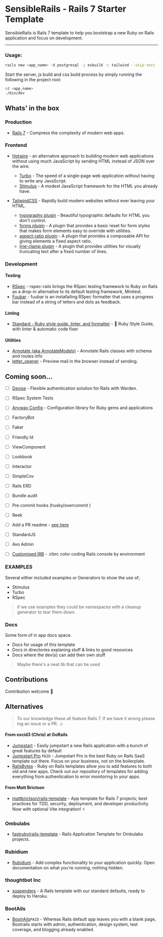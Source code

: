 # SensibleRails - Rails 7 Starter Template
      
SensibleRails is Rails 7 template to help you bootstrap a new Ruby on Rails application and focus on development.

___

### Usage:

```bash
rails new <app_name> -d postgresql -j esbuild -c tailwind --skip-test -m "https://raw.githubusercontent.com/davidteren/basic_rails_starter_template/main/template.rb"
```

Start the server, js build and css build process by simply running the following in the project root:
```bash
cd <app_name>
./bin/dev
```
                    
## Whats' in the box
 
### Production 

- [Rails 7](https://rubyonrails.org/) - Compress the complexity of modern web apps.

### Frontend

- [Hotwire](https://hotwired.dev/) - an alternative approach to building modern web applications without using much JavaScript by sending HTML instead of JSON over the wire.
  - [Turbo](https://turbo.hotwired.dev/) - The speed of a single-page web application without having to write any JavaScript.
  - [Stimulus](https://stimulus.hotwired.dev/) - A modest JavaScript framework for the HTML you already have.
 
- [TailwindCSS](https://tailwindcss.com/) - Rapidly build modern websites without ever leaving your HTML.
  - [typography plugin](https://tailwindcss.com/docs/typography-plugin) - Beautiful typographic defaults for HTML you don't control.
  - [forms plugin](https://github.com/tailwindlabs/tailwindcss-forms) - A plugin that provides a basic reset for form styles that makes form elements easy to override with utilities.
  - [aspect-ratio plugin](https://github.com/tailwindlabs/tailwindcss-aspect-ratio) - A plugin that provides a composable API for giving elements a fixed aspect ratio.
  - [line-clamp plugin](https://github.com/tailwindlabs/tailwindcss-line-clamp) - A plugin that provides utilities for visually truncating text after a fixed number of lines.

### Development
                 
#### Testing
  
 - [RSpec](https://github.com/rspec/rspec-rails) - rspec-rails brings the RSpec testing framework to Ruby on Rails as a drop-in alternative to its default testing framework, Minitest.
 - [Fuubar](https://github.com/thekompanee/fuubar) - fuubar is an instafailing RSpec formatter that uses a progress bar instead of a string of letters and dots as feedback.

#### Linting

  - [Standard - Ruby style guide, linter, and formatter](https://github.com/testdouble/standard) - 🌟 Ruby Style Guide, with linter & automatic code fixer

#### Utilities
          
- [Annotate (aka AnnotateModels)](https://github.com/ctran/annotate_models) - Annotate Rails classes with schema and routes info
- [letter_opener](https://github.com/ryanb/letter_opener) - Preview mail in the browser instead of sending.

## Coming soon...

- [ ] [Devise](https://github.com/heartcombo/devise) - Flexible authentication solution for Rails with Warden.
- [ ] RSpec System Tests 
- [ ] [Anyway Config](https://github.com/palkan/anyway_config) - Configuration library for Ruby gems and applications
- [ ] FactoryBot
- [ ] Faker
- [ ] Friendly Id
- [ ] ViewComponent
- [ ] Lookbook
- [ ] Interactor
- [ ] SimpleCov
- [ ] Rails ERD
- [ ] Bundle audit
- [ ] Pre commit hooks (husky/overcommit )
- [ ] Reek
- [ ] Add a PR readme - [see here](https://github.com/fastruby/rails-template/blob/main/pull_request_template.md)
- [ ] StandardJS
- [ ] Avo Admin
- [ ] [Customised IRB](https://gist.github.com/swanson/3ca98caff43d52f62b4b99f6f2c7444c) - .irbrc color coding Rails console by environment
 
    
### EXAMPLES

 Several either included examples or Generators to show the use of;
 - Stimulus
 - Turbo
 - RSpec

> if we use examples they could be namespaces with a cleanup generator to tear them down.

### Docs

Some form of in app docs space.

 - Docs for usage of this template
 - Docs in directories explaning stuff & links to good resources
 - Docs where the dev(s) can add their own stuff

> Maybe there's a neat lib that can be used 

 
## Contributions

Contribution welcome 🤗

## Alternatives

  > To our knowledge these all feature Rails 7. If we have it wrong please log an issue or a PR. ☺️
   
  #### From excid3 (Chris) at GoRails 
- [Jumpstart](https://github.com/excid3/jumpstart) - Easily jumpstart a new Rails application with a bunch of great features by default 
- [Jumpstart Pro](https://jumpstartrails.com/) `PAID` - Jumpstart Pro is the best Ruby on Rails SaaS template out there. Focus on your business, not on the boilerplate.
- [RailsBytes](https://railsbytes.com/) - Ruby on Rails templates allow you to add features to both old and new apps. Check out our repository of templates for adding everything from authentication to error monitoring to your apps.

#### From Matt Brictson
- [mattbrictson/rails-template](https://github.com/mattbrictson/rails-template) - App template for Rails 7 projects; best practices for TDD, security, deployment, and developer productivity. Now with optional Vite integration! ⚡️

### Ombulabs

- [fastruby/rails-template](https://github.com/fastruby/rails-template) - Rails Application Template for Ombulabs projects.

### Rubidium

- [Rubidium](https://www.rubidium.io/) - Add complex functionality to your application quickly. Open documentation on what you're running, nothing hidden.

### thoughtbot Inc

- [suspenders](https://github.com/thoughtbot/suspenders) - A Rails template with our standard defaults, ready to deploy to Heroku.
    
### BootAils

- [BootrAils](https://www.bootrails.com/)`PAID` - Whereas Rails default app leaves you with a blank page, Bootrails starts with admin, authentication, design system, test coverage, and blogging already enabled.
